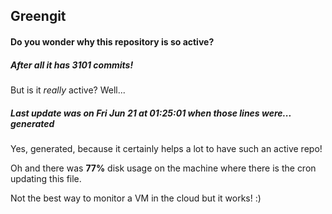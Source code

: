 ## Greengit

#### Do you wonder why this repository is so active?

##### After all it has 3101 commits!

But is it *really* active? Well...

##### Last update was on Fri Jun 21 at 01:25:01 when those lines were... generated

Yes, generated, because it certainly helps a lot to have such an active repo!

Oh and there was **77%** disk usage on the machine
where there is the cron updating this file.

Not the best way to monitor a VM in the cloud but it works! :)
